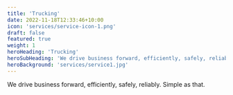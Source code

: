 ```yaml
---
title: 'Trucking'
date: 2022-11-18T12:33:46+10:00
icon: 'services/service-icon-1.png'
draft: false
featured: true
weight: 1
heroHeading: 'Trucking'
heroSubHeading: 'We drive business forward, efficiently, safely, reliably'
heroBackground: 'services/service1.jpg'
---
```

We drive business forward, efficiently, safely, reliably.  Simple as that.